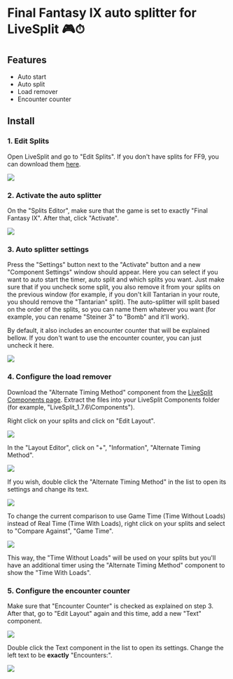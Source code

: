 # Final Fantasy IX auto splitter for LiveSplit 🎮⏱

## Features

- Auto start
- Auto split
- Load remover
- Encounter counter

## Install

### 1. Edit Splits

Open LiveSplit and go to "Edit Splits". If you don't have splits for FF9, you can download them [here](https://raw.githubusercontent.com/fhelwanger/ff9-auto-splitter/master/BaseSplits.lss).

![](Install/edit-splits.png)

### 2. Activate the auto splitter

On the "Splits Editor", make sure that the game is set to exactly "Final Fantasy IX". After that, click "Activate".

![](Install/active-auto-splitter.png)

### 3. Auto splitter settings

Press the "Settings" button next to the "Activate" button and a new "Component Settings" window should appear. Here you can select if you want to auto start the timer, auto split and which splits you want. Just make sure that if you uncheck some split, you also remove it from your splits on the previous window (for example, if you don't kill Tantarian in your route, you should remove the "Tantarian" split). The auto-splitter will split based on the order of the splits, so you can name them whatever you want (for example, you can rename "Steiner 3" to "Bomb" and it'll work).

By default, it also includes an encounter counter that will be explained bellow. If you don't want to use the encounter counter, you can just uncheck it here.

![](Install/auto-splitter-settings.png)

### 4. Configure the load remover

Download the "Alternate Timing Method" component from the [LiveSplit Components page](http://livesplit.org/components/). Extract the files into your LiveSplit Components folder (for example, "LiveSplit_1.7.6\Components").

Right click on your splits and click on "Edit Layout".

![](Install/edit-layout.png)

In the "Layout Editor", click on "+", "Information", "Alternate Timing Method".

![](Install/add-alternate-timing-method.png)

If you wish, double click the "Alternate Timing Method" in the list to open its settings and change its text.

![](Install/alternate-timing-method-text.png)

To change the current comparison to use Game Time (Time Without Loads) instead of Real Time (Time With Loads), right click on your splits and select to "Compare Against", "Game Time".

![](Install/compare-game-time.png)

This way, the "Time Without Loads" will be used on your splits but you'll have an additional timer using the "Alternate Timing Method" component to show the "Time With Loads".

### 5. Configure the encounter counter

Make sure that "Encounter Counter" is checked as explained on step 3. After that, go to "Edit Layout" again and this time, add a new "Text" component.

![](Install/add-text.png)

Double click the Text component in the list to open its settings. Change the left text to be **exactly** "Encounters:".

![](Install/text-encounter-settings.png)
